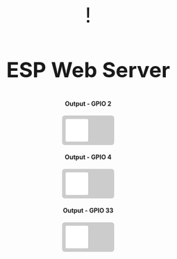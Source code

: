 !<!DOCTYPE HTML>
<html>
<head>
  <title>ESP Web Server</title>
  <meta name="viewport" content="width=device-width, initial-scale=1">
  <link rel="icon" href="data:,">
  <style>
    html {font-family: Arial; display: inline-block; text-align: center;}
    h2 {font-size: 3.0rem;}
    p {font-size: 3.0rem;}
    body {max-width: 600px; margin:0px auto; padding-bottom: 25px;}
    .switch {position: relative; display: inline-block; width: 120px; height: 68px}
    .switch input {display: none}
    .slider {position: absolute; top: 0; left: 0; right: 0; bottom: 0; background-color: #ccc; border-radius: 6px}
    .slider:before {position: absolute; content: ""; height: 52px; width: 52px; left: 8px; bottom: 8px; background-color: #fff; -webkit-transition: .4s; transition: .4s; border-radius: 3px}
    input:checked+.slider {background-color: #b30000}
    input:checked+.slider:before {-webkit-transform: translateX(52px); -ms-transform: translateX(52px); transform: translateX(52px)}
  </style>
</head>
<body>
  <h2>ESP Web Server</h2>
  
  <h4>Output - GPIO 2</h4>
  <label class="switch">
    <input type="checkbox" id="gpio2" onchange="toggleGPIO(2)">
    <span class="slider"></span>
  </label>
  
  <h4>Output - GPIO 4</h4>
  <label class="switch">
    <input type="checkbox" id="gpio4" onchange="toggleGPIO(4)">
    <span class="slider"></span>
  </label>

  <h4>Output - GPIO 33</h4>
  <label class="switch">
    <input type="checkbox" id="gpio33" onchange="toggleGPIO(33)">
    <span class="slider"></span>
  </label>

  <script>
    function toggleGPIO(pin) {
      var element = document.getElementById("gpio" + pin);
      var state = element.checked ? 1 : 0;
      var xhr = new XMLHttpRequest();
      xhr.open("GET", `http://<ESP_IP>/update?output=${pin}&state=${state}`, true);
      xhr.send();
    }

    function updateSwitches() {
      var xhr = new XMLHttpRequest();
      xhr.onreadystatechange = function() {
        if (this.readyState == 4 && this.status == 200) {
          var states = JSON.parse(this.responseText);
          document.getElementById("gpio2").checked = states.gpio2 == 1;
          document.getElementById("gpio4").checked = states.gpio4 == 1;
          document.getElementById("gpio33").checked = states.gpio33 == 1;
        }
      };
      xhr.open("GET", `http://<ESP_IP>/status`, true);
      xhr.send();
    }

    // Atualiza os switches automaticamente a cada 2 segundos
    setInterval(updateSwitches, 2000);
  </script>
</body>
</html>

